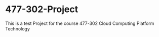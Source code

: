 # 477-302-Project
This is a test Project for the course 477-302 Cloud Computing Platform Technology
